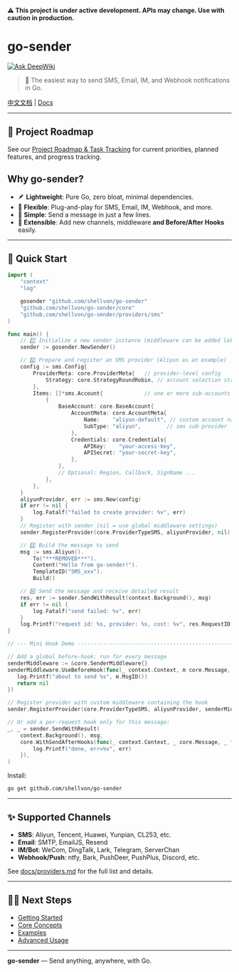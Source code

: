 **⚠️ This project is under active development. APIs may change. Use with caution in production.**

# go-sender

[![Ask DeepWiki](https://deepwiki.com/badge.svg)](https://deepwiki.com/shellvon/go-sender)

> 🚀 The easiest way to send SMS, Email, IM, and Webhook notifications in Go.

[中文文档](./README_CN.md) | [Docs](./docs/getting-started.md)

---

## 🚀 Project Roadmap

See our [Project Roadmap & Task Tracking](https://github.com/shellvon/go-sender/issues/1) for current priorities, planned features, and progress tracking.

## Why go-sender?

- 🪶 **Lightweight**: Pure Go, zero bloat, minimal dependencies.
- 🧩 **Flexible**: Plug-and-play for SMS, Email, IM, Webhook, and more.
- 🚀 **Simple**: Send a message in just a few lines.
- 🔌 **Extensible**: Add new channels, middleware **and Before/After Hooks** easily.

---

## 🚀 Quick Start

```go
import (
	"context"
	"log"

	gosender "github.com/shellvon/go-sender"
	"github.com/shellvon/go-sender/core"
	"github.com/shellvon/go-sender/providers/sms"
)

func main() {
	// 1️⃣ Initialize a new sender instance (middleware can be added later)
	sender := gosender.NewSender()

	// 2️⃣ Prepare and register an SMS provider (Aliyun as an example)
	config := sms.Config{
		ProviderMeta: core.ProviderMeta{   // provider-level config
			Strategy: core.StrategyRoundRobin, // account selection strategy
		},
		Items: []*sms.Account{             // one or more sub-accounts (AK/SK)
			{
				BaseAccount: core.BaseAccount{
					AccountMeta: core.AccountMeta{
						Name:    "aliyun-default", // custom account name
						SubType: "aliyun",        // sms sub-provider
					},
					Credentials: core.Credentials{
						APIKey:    "your-access-key",
						APISecret: "your-secret-key",
					},
				},
				// Optional: Region, Callback, SignName ...
			},
		},
	}
	aliyunProvider, err := sms.New(config)
	if err != nil {
		log.Fatalf("failed to create provider: %v", err)
	}
	// Register with sender (nil = use global middleware settings)
	sender.RegisterProvider(core.ProviderTypeSMS, aliyunProvider, nil)

	// 3️⃣ Build the message to send
	msg := sms.Aliyun().
		To("***REMOVED***").
		Content("Hello from go-sender!").
		TemplateID("SMS_xxx").
		Build()

	// 4️⃣ Send the message and receive detailed result
	res, err := sender.SendWithResult(context.Background(), msg)
	if err != nil {
		log.Fatalf("send failed: %v", err)
	}
	log.Printf("request id: %s, provider: %s, cost: %v", res.RequestID, res.ProviderName, res.Elapsed)
}

// --- Mini Hook Demo ---------------------------------------------------

// Add a global before-hook: run for every message
senderMiddleware := &core.SenderMiddleware{}
senderMiddleware.UseBeforeHook(func(_ context.Context, m core.Message, _ *core.SendOptions) error {
   log.Printf("about to send %s", m.MsgID())
   return nil
})

// Register provider with custom middleware containing the hook
sender.RegisterProvider(core.ProviderTypeSMS, aliyunProvider, senderMiddleware)

// Or add a per-request hook only for this message:
_, _ = sender.SendWithResult(
    context.Background(), msg,
    core.WithSendAfterHooks(func(_ context.Context, _ core.Message, _ *core.SendOptions, _ *core.SendResult, err error) {
        log.Printf("done, err=%v", err)
    }),
)

```

Install:

```bash
go get github.com/shellvon/go-sender
```

---

## ✨ Supported Channels

- **SMS**: Aliyun, Tencent, Huawei, Yunpian, CL253, etc.
- **Email**: SMTP, EmailJS, Resend
- **IM/Bot**: WeCom, DingTalk, Lark, Telegram, ServerChan
- **Webhook/Push**: ntfy, Bark, PushDeer, PushPlus, Discord, etc.

See [docs/providers.md](docs/providers.md) for the full list and details.

---

## 🧑‍💻 Next Steps

- [Getting Started](./docs/getting-started.md)
- [Core Concepts](./docs/concepts.md)
- [Examples](./docs/examples.md)
- [Advanced Usage](./docs/advanced.md)

---

**go-sender** — Send anything, anywhere, with Go.
